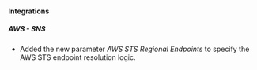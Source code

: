 #### Integrations

##### AWS - SNS

- Added the new parameter *AWS STS Regional Endpoints* to specify the AWS STS endpoint resolution logic.
